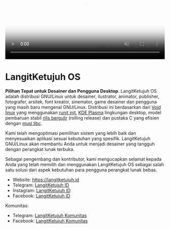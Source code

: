 <video autoplay loop muted playsinline poster="../media/video/langitketujuh-preview.webp" style="position: relative; width: 100%; height: auto; border:0;" >
  <source src="../media/video/langitketujuh-preview.webm" type="video/webm">
</video>

# LangitKetujuh OS

**Pilihan Tepat untuk Desainer dan Pengguna Desktop**. LangitKetujuh OS adalah distribusi GNU/Linux untuk desainer, ilustrator, animator, publisher, fotografer, arsitek, font kreator, sinemator, game desainer dan pengguna yang masih baru mengenal GNU/Linux. Distribusi ini berdasarkan dari <a href="https://voidlinux.org" target="_blank">Void linux</a> yang menggunakan <a href="http://smarden.org/runit/" target="_blank">runit init</a>, <a href="https://kde.org/plasma-desktop" target="_blank">KDE Plasma</a> lingkungan desktop, model pembaruan stabil <a href="https://id.wikipedia.org/wiki/Rilis_bergulir" target="_blank">rilis bergulir</a> (rolling release) dan pustaka C yang efisien dengan <a href="https://www.musl-libc.org" target="_blank">musl libc</a>.

Kami telah mengoptimasi pemilihan sistem yang lebih baik dan menyesuaikan aplikasi sesuai kebutuhan yang spesifik. LangitKetujuh GNU/Linux akan membantu Anda untuk menjadi desainer yang tangguh dengan perangkat lunak terbuka.

Sebagai pengembang dan kontributor, kami mengucapkan selamat kepada Anda yang telah memilih dan menggunakan LangitKetujuh OS sebagai salah satu solusi dari aspek kebutuhan para pengguna perangkat lunak bebas.

* Website: <a href="https://langitketujuh.id" target="_blank">https://langitketujuh.id</a>
* Telegram: <a href="https://t.me/langitketujuhid" target="_blank">LangitKetujuh ID</a>
* Instagram: <a href="https://instagram.com/langitketujuh.id" target="_blank">LangitKetujuh ID</a>
* Facebook: <a href="https://fb.com/langitketujuh.id" target="_blank">LangitKetujuh ID</a>

Komunitas:
* Telegram: <a href="https://t.me/langitketujuh_group" target="_blank">LangitKetujuh Komunitas</a>
* Facebook: <a href="https://fb.com/groups/langitketujuh.group" target="_blank">LangitKetujuh Komunitas</a>

